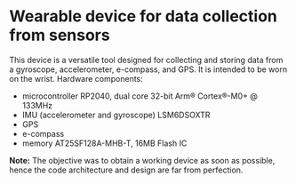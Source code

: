 # Wearable device for data collection from sensors
This device is a versatile tool designed for collecting and storing data from a gyroscope, accelerometer, e-compass, and GPS. It is intended to be worn on the wrist. 
Hardware components:
- microcontroller RP2040, dual core 32-bit Arm® Cortex®-M0+ @ 133MHz
- IMU (accelerometer and gyroscope) LSM6DSOXTR
- GPS 
- e-compass 
- memory AT25SF128A-MHB-T, 16MB Flash IC

**Note:** The objective was to obtain a working device as soon as possible, hence the code architecture and design are far from perfection.
